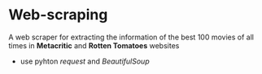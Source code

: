 # Web-scraping
A web scraper for extracting the information of the best 100 movies of all times in **Metacritic** and **Rotten Tomatoes** websites
- use pyhton *request* and *BeautifulSoup*
